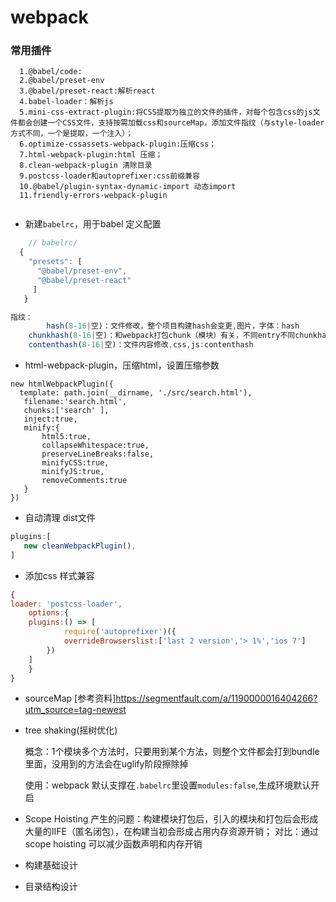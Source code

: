 # webpack

### 常用插件
```
  1.@babel/code:
  2.@babel/preset-env
  3.@babel/preset-react:解析react
  4.babel-loader：解析js
  5.mini-css-extract-plugin:将CSS提取为独立的文件的插件，对每个包含css的js文件都会创建一个CSS文件，支持按需加载css和sourceMap，添加文件指纹（与style-loader方式不同，一个是提取，一个注入）；
  6.optimize-cssassets-webpack-plugin:压缩css；
  7.html-webpack-plugin:html 压缩；
  8.clean-webpack-plugin 清除目录
  9.postcss-loader和autoprefixer:css前缀兼容
  10.@babel/plugin-syntax-dynamic-import 动态import
  11.friendly-errors-webpack-plugin
  
```
- 新建`babelrc`，用于babel 定义配置
```js
	// babelrc/
  {
    "presets": [
      "@babel/preset-env",
      "@babel/preset-react"
     ]
   }
```

```js
指纹：
		hash(8-16|空)：文件修改，整个项目构建hash会变更,图片，字体：hash
    chunkhash(8-16|空)：和webpack打包chunk（模块）有关，不同entry不同chunkhash,webpack文件修改：chunkhash
    contenthash(8-16|空)：文件内容修改,css,js:contenthash
```
-	html-webpack-plugin，压缩html，设置压缩参数
 ```
 new htmlWebpackPlugin({
   template: path.join(__dirname, './src/search.html'),
   	filename:'search.html',
   	chunks:['search' ],
   	inject:true,
   	minify:{
   		html5:true,
   		collapseWhitespace:true,
   		preserveLineBreaks:false,
   		minifyCSS:true,
   		minifyJS:true,
   		removeComments:true
   	}
})
 ```
 - 自动清理 dist文件

```js
plugins:[
   new cleanWebpackPlugin(),
]
```

- 添加css 样式兼容
```js
{
loader: 'postcss-loader',
	options:{
	plugins:() => [
			require('autoprefixer')({
			overrideBrowserslist:['last 2 version','> 1%','ios 7']
		})
	]
	}
}
```

- sourceMap
[参考资料]https://segmentfault.com/a/1190000016404266?utm_source=tag-newest

- tree shaking(摇树优化)

 	概念：1个模块多个方法时，只要用到某个方法，则整个文件都会打到bundle里面，没用到的方法会在uglify阶段擦除掉

 	使用：webpack 默认支撑在`.babelrc`里设置`modules:false`,生成环境默认开启

- Scope Hoisting
	产生的问题：构建模块打包后，引入的模块和打包后会形成大量的IIFE（匿名闭包），在构建当初会形成占用内存资源开销；
	对比：通过scope hoisting 可以减少函数声明和内存开销
	
- 构建基础设计 

  <!--<img src="/Users/zhengguangzhuo/Desktop/构建包功能设计.jpeg" alt="构建包功能设计" style="zoom:50%;" />-->

- 目录结构设计

  <!--<img src="/Users/zhengguangzhuo/Desktop/目录机构设计.jpg" alt="目录机构设计" style="zoom:50%;" />-->

